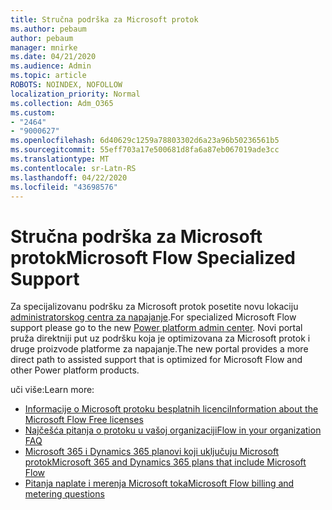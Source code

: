 ```yaml
---
title: Stručna podrška za Microsoft protok
ms.author: pebaum
author: pebaum
manager: mnirke
ms.date: 04/21/2020
ms.audience: Admin
ms.topic: article
ROBOTS: NOINDEX, NOFOLLOW
localization_priority: Normal
ms.collection: Adm_O365
ms.custom:
- "2464"
- "9000627"
ms.openlocfilehash: 6d40629c1259a78803302d6a23a96b50236561b5
ms.sourcegitcommit: 55eff703a17e500681d8fa6a87eb067019ade3cc
ms.translationtype: MT
ms.contentlocale: sr-Latn-RS
ms.lasthandoff: 04/22/2020
ms.locfileid: "43698576"
---
```

# <a name="microsoft-flow-specialized-support"></a><span data-ttu-id="4779c-102">Stručna podrška za Microsoft protok</span><span class="sxs-lookup"><span data-stu-id="4779c-102">Microsoft Flow Specialized Support</span></span>

<span data-ttu-id="4779c-103">Za specijalizovanu podršku za Microsoft protok posetite novu lokaciju [administratorskog centra za napajanje](https://aka.ms/flowadminsupport).</span><span class="sxs-lookup"><span data-stu-id="4779c-103">For specialized Microsoft Flow support please go to the new [Power platform admin center](https://aka.ms/flowadminsupport).</span></span> <span data-ttu-id="4779c-104">Novi portal pruža direktniji put uz podršku koja je optimizovana za Microsoft protok i druge proizvode platforme za napajanje.</span><span class="sxs-lookup"><span data-stu-id="4779c-104">The new portal provides a more direct path to assisted support that is optimized for Microsoft Flow and other Power platform products.</span></span>

<span data-ttu-id="4779c-105">uči više:</span><span class="sxs-lookup"><span data-stu-id="4779c-105">Learn more:</span></span>
- [<span data-ttu-id="4779c-106">Informacije o Microsoft protoku besplatnih licenci</span><span class="sxs-lookup"><span data-stu-id="4779c-106">Information about the Microsoft Flow Free licenses</span></span>](https://go.microsoft.com/fwlink/?linkid=2095610)
- [<span data-ttu-id="4779c-107">Najčešća pitanja o protoku u vašoj organizaciji</span><span class="sxs-lookup"><span data-stu-id="4779c-107">Flow in your organization FAQ</span></span>](https://go.microsoft.com/fwlink/?linkid=2072608)
- [<span data-ttu-id="4779c-108">Microsoft 365 i Dynamics 365 planovi koji uključuju Microsoft protok</span><span class="sxs-lookup"><span data-stu-id="4779c-108">Microsoft 365 and Dynamics 365 plans that include Microsoft Flow</span></span>](https://go.microsoft.com/fwlink/?linkid=2072406)
- [<span data-ttu-id="4779c-109">Pitanja naplate i merenja Microsoft toka</span><span class="sxs-lookup"><span data-stu-id="4779c-109">Microsoft Flow billing and metering questions</span></span>](https://go.microsoft.com/fwlink/?linkid=2072612)